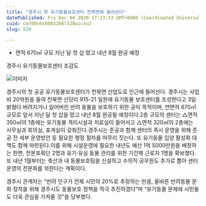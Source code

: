 ```yaml
---
title: "경주시 첫 유기동물보호센터 천북면에 들어선다"
datePublished: Fri Dec 04 2020 17:13:53 GMT+0000 (Coordinated Universal Time)
cuid: cm700nhx8003208l528wicxu2
slug: 529

---
```



- 면적 670㎡ 규모 지난 달 첫 삽 떴고 내년 8월 완공 예정

경주시 유기동물보호센터 조감도

![이미지](https://cdn.hashnode.com/res/hashnode/image/upload/v1739250180765/a983bc17-174a-49de-82a7-9a0dd5411546.jpeg)

경주시의 첫 공공 유기동물보호센터가 천북면 산업도로 인근에 들어선다. 경주시는 사업비 20억원을 들여 천북면 신당리 915-21 일원에 유기동물 보호센터를 조성한다고 3일 밝혔다.버려지거나 잃어버린 반려 동물을 보호하기 위한 공익 목적이며, 연면적 670㎡ 규모로 앞서 지난 달 첫 삽을 떴고 내년 8월 완공될 예정이다.2층 규모의 센터는 △면적 350㎡의 1층에는 유기동물 격리시설과 치료실이 들어서고 △면적 320㎡의 2층에는 사무실과 회의실, 휴게실이 갖춰진다.경주시는 준공과 함께 센터의 즉시 운영을 위해 준공 전 세부 운영방안 등 필요한 행정 절차를 마무리 짓는다. 또 유기동물 입양 활성화 대책도 함께 마련된다.이를 위해 시설운영에 필요한 내년도 예산 1억 5000만원을 배정하는 한편, 전문포획단 2명과 유기·유실 동물 관리를 위한 기간제 근로자 1명을 확보했다.또 내년 1월부터는 축산과 내 동물보호팀을 신설하고 수의직 공무원도 추가로 뽑아 센터 운영의 전문화를 꾀한다는 계획이다.

경주시 관계자는 “반려 인구가 전체 시민의 20%로 추정하는 만큼, 올바른 반려동물 문화 정착을 위해 경주시도 동물보호 정책을 적극 추진하겠다”며 “유기동물 문제에 시민들도 더욱 관심을 가져줄 것”을 당부했다.
